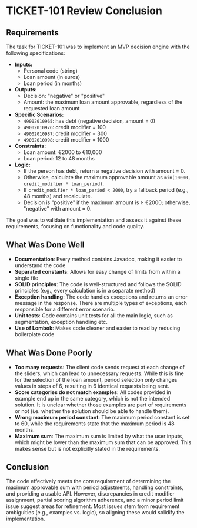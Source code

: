 # TICKET-101 Review Conclusion

## Requirements

The task for TICKET-101 was to implement an MVP decision engine with the following specifications:

- **Inputs:**
    - Personal code (string)
    - Loan amount (in euros)
    - Loan period (in months)
- **Outputs:**
    - Decision: "negative" or "positive"
    - Amount: the maximum loan amount approvable, regardless of the requested loan amount
- **Specific Scenarios:**
    - `49002010965`: has debt (negative decision, amount = 0)
    - `49002010976`: credit modifier = 100
    - `49002010987`: credit modifier = 300
    - `49002010998`: credit modifier = 1000
- **Constraints:**
    - Loan amount: €2000 to €10,000
    - Loan period: 12 to 48 months
- **Logic:**
    - If the person has debt, return a negative decision with amount = 0.
    - Otherwise, calculate the maximum approvable amount as `min(10000, credit_modifier * loan_period)`.
    - If `credit_modifier * loan_period < 2000`, try a fallback period (e.g., 48 months) and recalculate.
    - Decision is "positive" if the maximum amount is ≥ €2000; otherwise, "negative" with amount = 0.

The goal was to validate this implementation and assess it against these requirements, focusing on functionality and code quality.

## What Was Done Well

- **Documentation**: Every method contains Javadoc, making it easier to understand the code
- **Separated constants**: Allows for easy change of limits from within a single file
- **SOLID principles**: The code is well-structured and follows the SOLID principles (e.g., every calculation is in a separate method)
- **Exception handling**: The code handles exceptions and returns an error message in the response. There are multiple types of exceptions, each responsible for a different error scenario.
- **Unit tests**: Code contains unit tests for all the main logic, such as segmentation, exception handling etc.
- **Use of Lombok**: Makes code cleaner and easier to read by reducing boilerplate code

## What Was Done Poorly
- **Too many requests**: The client code sends request at each change of the sliders, which can lead to unnecessary requests. While this is fine for the selection of the loan amount, period selection only changes values in steps of 6, resulting in 6 identical requests being sent.
- **Score categories do not match examples**: All codes provided in example end up in the same category, which is not the intended solution. It is unclear whether those examples are part of requirements or not (i.e. whether the solution should be able to handle them).
- **Wrong maximum period constant**: The maximum period constant is set to 60, while the requirements state that the maximum period is 48 months.
- **Maximum sum**: The maximum sum is limited by what the user inputs, which might be lower than the maximum sum that can be approved. This makes sense but is not explicitly stated in the requirements.


## Conclusion
The code effectively meets the core requirement of determining the maximum approvable sum with period adjustments, handling constraints, and providing a usable API. However, discrepancies in credit modifier assignment, partial scoring algorithm adherence, and a minor period limit issue suggest areas for refinement. Most issues stem from requirement ambiguities (e.g., examples vs. logic), so aligning these would solidify the implementation.